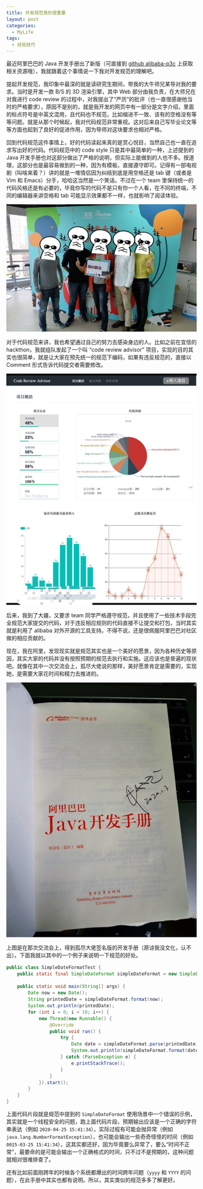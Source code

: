 ```yaml
---
title: 开发规范真的很重要
layout: post
categories: 
  - MyLife 
tags: 
  - 经验技巧
---
```


最近阿里巴巴的 Java 开发手册出了新版（可直接到 [github alibaba-p3c](https://github.com/alibaba/p3c) 上获取相关资源哦），我就跟着这个事情说一下我对开发规范的理解吧。 

提起开发规范，我印象中最深的就是读研究生期间，带我的大牛师兄某导对我的要求。当时是开发一款 B/S 的 3D 渲染引擎，其中 Web 部分由我负责，在大师兄在对我进行 code review 的过程中，对我提出了“严厉”的批评（也一直很感谢他当时的严格要求），原因不是别的，就是我开发的网页中有一部分是文字介绍，里面的标点符号是中英文混用，且代码也不规范，比如缩进不一致、该有的空格没有等等问题。就是从那个时候起，我对代码规范非常重视。这对后来自己写毕业论文等等方面也起到了良好的促进作用，因为导师对这块要求也相对严格。 

回到代码规范这件事情上，好的代码读起来真的是赏心悦目，当然自己也一直在追求写出好的代码。代码规范中的 code style 只是其中最简单的一种，上述提到的 Java 开发手册也对这部分做出了严格的说明，但实际上能做到的人也不多。按道理，这部分也是最容易做到的一种，因为有模板，直接遵守即可。记得有一部电视剧（叫啥来着？）讲的就是一堆情侣因为纠结到底是用空格还是 tab 键（或者是 Vim 和 Emacs）分手，哈哈这当然是一个笑话。不过在一个 team 里保持统一的代码风格还是有必要的，毕竟你写的代码不是只有你一个人看，在不同的终端，不同的编辑器来讲空格和 tab 可能显示效果都不一样，也就影响了阅读体验。

![](/resources/simpledateformat-demo-of-alibaba-java-development-manual/chaoyang-qunzong1.jpg)

对于代码规范来讲，我也希望通过自己的努力去感染身边的人。比如之前在宜信的 hackthon，我就组队发起了一个叫 “code review advisor” 项目，实现的目的其实也很简单，就是让大家在预先统一的规范下编码，如果有违反规范的，直接以 Comment 形式告诉代码提交者需要修改。

![hackthon code review advisor截图](/resources/simpledateformat-demo-of-alibaba-java-development-manual/chaoyang-qunzong2.jpg)

后来，我到了大疆，又要求 team 同学严格遵守规范，并且使用了一些技术手段完全规范大家提交的代码，对于违反相应规则的代码直接不让提交和打包，当时其实就是利用了 alibaba 对外开源的工具支持。不得不说，还是很佩服阿里巴巴对社区做的相应贡献的。

现在，我在阿里，发现现实就是规范其实也是一个美好的愿景，因为各种历史等原因，其实大家的代码并没有按照预期的规范去执行和实施。这应该也是普遍的现状吧。就像在其中一次交流会上，孤尽大佬说的那样，美好愿景肯定是需要的，实现她，是需要大家花时间和精力去推进的。

![孤尽大佬签名版开发手册](/resources/simpledateformat-demo-of-alibaba-java-development-manual/java-manual.jpg)

上图是在那次交流会上，得到孤尽大佬签名版的开发手册（原谅我没文化，认不出）。下面我就以其中的一个例子来说明一下规范的好处。

```java
public class SimpleDateFormatTest {
    public static final SimpleDateFormat simpleDateFormat = new SimpleDateFormat("yyyy-MM-dd HH:mm:ss");

    public static void main(String[] args) {
        Date now = new Date();
        String printedDate = simpleDateFormat.format(now);
        System.out.println(printedDate);
        for (int i = 0; i < 10; i++) {
            new Thread(new Runnable() {
                @Override
                public void run() {
                    try {
                        Date date = simpleDateFormat.parse(printedDate);
                        System.out.println(simpleDateFormat.format(date));
                    } catch (ParseException e) {
                        e.printStackTrace();
                    }
                }
            }).start();
        }
    }
}
```

上面代码片段就是规范中提到的 `SimpleDateFormat` 使用场景中一个错误的示例，其实就是一个线程安全的问题，跑上面代码片段，预期输出应该是一个正确的字符串表达（例如 `2020-04-25 15:41:34`），实际过程有可能会抛异常（例如 `java.lang.NumberFormatException`），也可能会输出一些奇奇怪怪的时间（例如 `0015-03-25 15:41:34`），这其实都还好，因为毕竟要么异常了，要么“时间不正常”，最要命的是可能会输出一个正确格式的时间，只不过不是预期的，这种问题就相对很难排查了。

还有比如前面刚跨年的时候各个系统都爆出的时间跨年问题（`yyyy` 和 `YYYY` 的问题），在此手册中其实也都有说明。所以，其实类似的规范多多了解更好。